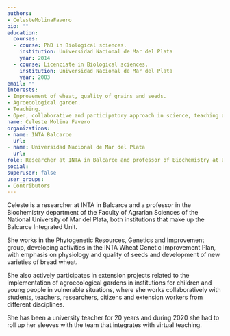 ```yaml
---
authors:
- CelesteMolinaFavero
bio: ""
education:
  courses:
  - course: PhD in Biological sciences.
    institution: Universidad Nacional de Mar del Plata
    year: 2014
  - course: Licenciate in Biological sciences.
    institution: Universidad Nacional de Mar del Plata
    year: 2003
email: ""
interests:
- Improvement of wheat, quality of grains and seeds.
- Agroecological garden.
- Teaching.
- Open, collaborative and participatory approach in science, teaching and extension.
name: Celeste Molina Favero
organizations:
- name: INTA Balcarce 
  url: 
- name: Universidad Nacional de Mar del Plata
  url: 
role: Researcher at INTA in Balcarce and professor of Biochemistry at Universidad Nacional de Mar del Plata
social:
superuser: false
user_groups:
- Contributors
---
```


Celeste is a researcher at INTA in Balcarce and a professor in the Biochemistry department of the Faculty of Agrarian Sciences of the National University of Mar del Plata, both institutions that make up the Balcarce Integrated Unit.

She works in the Phytogenetic Resources, Genetics and Improvement group, developing activities in the INTA Wheat Genetic Improvement Plan, with emphasis on physiology and quality of seeds and development of new varieties of bread wheat.

She also actively participates in extension projects related to the implementation of agroecological gardens in institutions for children and young people in vulnerable situations, where she works collaboratively with students, teachers, researchers, citizens and extension workers from different disciplines.

She has been a university teacher for 20 years and during 2020 she had to roll up her sleeves with the team that integrates with virtual teaching.